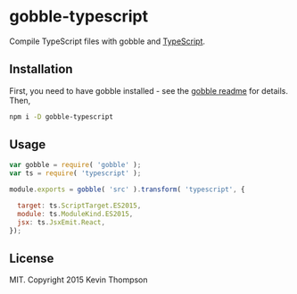 # gobble-typescript

Compile TypeScript files with gobble and [TypeScript](https://github.com/Microsoft/TypeScript).

## Installation

First, you need to have gobble installed - see the [gobble readme](https://github.com/gobblejs/gobble) for details. Then,

```bash
npm i -D gobble-typescript
```

## Usage

```js
var gobble = require( 'gobble' );
var ts = require( 'typescript' );

module.exports = gobble( 'src' ).transform( 'typescript', {

  target: ts.ScriptTarget.ES2015,
  module: ts.ModuleKind.ES2015,
  jsx: ts.JsxEmit.React,
});
```

## License

MIT. Copyright 2015 Kevin Thompson

